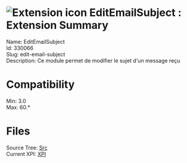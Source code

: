 # ![Extension icon](https://addons.thunderbird.net/user-media/addon_icons/330/330066-64.png?modified=1552899548) EditEmailSubject : Extension Summary

Name: EditEmailSubject  
Id: 330066  
Slug: edit-email-subject  
Description: Ce module permet de modifier le sujet d'un message reçu
  

# Compatibility
Min: 3.0  
Max: 60.*  

# Files

Source Tree: [Src](C:/Dev/Thunderbird/ThunderKdB/xall/x60/330066-edit-email-subject/src)  
Current XPI: [XPI](C:/Dev/Thunderbird/ThunderKdB/xall/x60/330066-edit-email-subject/xpi)  



